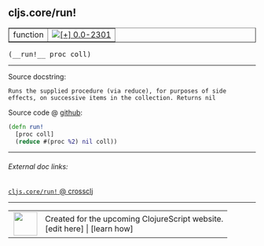 ## cljs.core/run!



 <table border="1">
<tr>
<td>function</td>
<td><a href="https://github.com/cljsinfo/cljs-api-docs/tree/0.0-2301"><img valign="middle" alt="[+] 0.0-2301" title="Added in 0.0-2301" src="https://img.shields.io/badge/+-0.0--2301-lightgrey.svg"></a> </td>
</tr>
</table>


 <samp>
(__run!__ proc coll)<br>
</samp>

---





Source docstring:

```
Runs the supplied procedure (via reduce), for purposes of side
effects, on successive items in the collection. Returns nil
```


Source code @ [github](https://github.com/clojure/clojurescript/blob/r2850/src/cljs/cljs/core.cljs#L8629-L8633):

```clj
(defn run!
  [proc coll]
  (reduce #(proc %2) nil coll))
```

<!--
Repo - tag - source tree - lines:

 <pre>
clojurescript @ r2850
└── src
    └── cljs
        └── cljs
            └── <ins>[core.cljs:8629-8633](https://github.com/clojure/clojurescript/blob/r2850/src/cljs/cljs/core.cljs#L8629-L8633)</ins>
</pre>

-->

---



###### External doc links:

[`cljs.core/run!` @ crossclj](http://crossclj.info/fun/cljs.core.cljs/run%21.html)<br>

---

 <table>
<tr><td>
<img valign="middle" align="right" width="48px" src="http://i.imgur.com/Hi20huC.png">
</td><td>
Created for the upcoming ClojureScript website.<br>
[edit here] | [learn how]
</td></tr></table>

[edit here]:https://github.com/cljsinfo/cljs-api-docs/blob/master/cljsdoc/cljs.core_runBANG.cljsdoc
[learn how]:https://github.com/cljsinfo/cljs-api-docs/wiki/cljsdoc-files

<!--

This information was too distracting to show to readers, but I'll leave it
commented here since it is helpful to:

- pretty-print the data used to generate this document
- and show how to retrieve that data



The API data for this symbol:

```clj
{:ns "cljs.core",
 :name "run!",
 :signature ["[proc coll]"],
 :history [["+" "0.0-2301"]],
 :type "function",
 :full-name-encode "cljs.core_runBANG",
 :source {:code "(defn run!\n  [proc coll]\n  (reduce #(proc %2) nil coll))",
          :title "Source code",
          :repo "clojurescript",
          :tag "r2850",
          :filename "src/cljs/cljs/core.cljs",
          :lines [8629 8633]},
 :full-name "cljs.core/run!",
 :docstring "Runs the supplied procedure (via reduce), for purposes of side\neffects, on successive items in the collection. Returns nil"}

```

Retrieve the API data for this symbol:

```clj
;; from Clojure REPL
(require '[clojure.edn :as edn])
(-> (slurp "https://raw.githubusercontent.com/cljsinfo/cljs-api-docs/catalog/cljs-api.edn")
    (edn/read-string)
    (get-in [:symbols "cljs.core/run!"]))
```

-->
